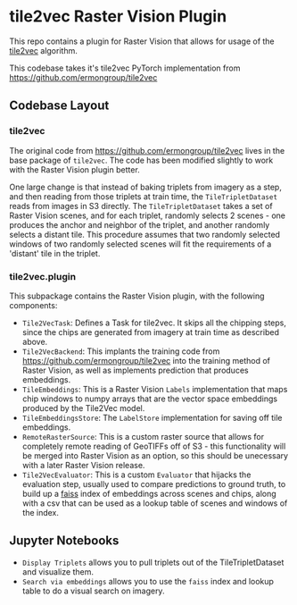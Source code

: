 # tile2vec Raster Vision Plugin

This repo contains a plugin for Raster Vision that allows for usage of the [tile2vec](https://arxiv.org/abs/1805.02855) algorithm.

This codebase takes it's tile2vec PyTorch implementation from https://github.com/ermongroup/tile2vec

## Codebase Layout

###  tile2vec

The original code from https://github.com/ermongroup/tile2vec lives in the base package of `tile2vec`.
The code has been modified slightly to work with the Raster Vision plugin better.

One large change is that instead of baking triplets from imagery as a step, and then reading from
those triplets at train time, the `TileTripletDataset` reads from images in S3 directly.
The `TileTripletDataset` takes a set of Raster Vision scenes, and for each triplet,
randomly selects 2 scenes - one produces the anchor and neighbor of the triplet, and another
randomly selects a distant tile. This procedure assumes that two randomly selected windows
of two randomly selected scenes will fit the requirements of a 'distant' tile in the triplet.

### tile2vec.plugin

This subpackage contains the Raster Vision plugin, with the following components:

- `Tile2VecTask`: Defines a Task for tile2vec. It skips all the chipping steps, since the
chips are generated from imagery at train time as described above.
- `Tile2VecBackend`: This implants the training code from https://github.com/ermongroup/tile2vec
into the training method of Raster Vision, as well as implements prediction that produces embeddings.
- `TileEmbeddings`: This is a Raster Vision `Labels` implementation that maps chip windows
to numpy arrays that are the vector space embeddings produced by the Tile2Vec model.
- `TileEmbeddingsStore`: The `LabelStore` implementation for saving off tile embeddings.
- `RemoteRasterSource`: This is a custom raster source that allows for completely remote reading
of GeoTIFFs off of S3 - this functionality will be merged into Raster Vision as an option,
so this should be unecessary with a later Raster Vision release.
- `Tile2VecEvaluator`: This is a custom `Evaluator` that hijacks the evaluation step, usually
used to compare predictions to ground truth, to build up a [faiss](https://github.com/facebookresearch/faiss) index of embeddings
across scenes and chips, along with a csv that can  be used  as a lookup table of scenes and windows
of the index.

## Jupyter Notebooks

- `Display Triplets` allows you to pull triplets out of the TileTripletDataset and visualize them.
- `Search via embeddings` allows you to use the `faiss` index and lookup table to do a visual search on imagery.
